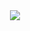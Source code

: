 <div align="center">
<img src = "https://capsule-render.vercel.app/api?type=transparent&color=6dabe4&height=180&section=header&text=GniDinger&fontSize=40&fontAlignY=36&fontColor=6dabe4"/>
	</div>

<!--
**gnidinger/gnidinger** is a ✨ _special_ ✨ repository because its `README.md` (this file) appears on your GitHub profile.

Here are some ideas to get you started:

- 🔭 I’m currently working on ...
- 🌱 I’m currently learning ...
- 👯 I’m looking to collaborate on ...
- 🤔 I’m looking for help with ...
- 💬 Ask me about ...
- 📫 How to reach me: ...
- 😄 Pronouns: ...
- ⚡ Fun fact: ...
-->
